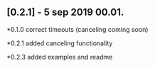 ## [0.2.1] - 5 sep 2019 00.01.

*0.1.0 correct timeouts (canceling coming soon)

*0.2.1 added canceling functionality

*0.2.3 added examples and readme